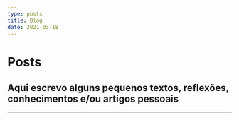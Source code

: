 ```yaml
---
type: posts
title: Blog
date: 2021-03-18
---
```


# Posts

<h2>Aqui escrevo alguns pequenos textos, reflexões, conhecimentos e/ou artigos pessoais</h2>

---
